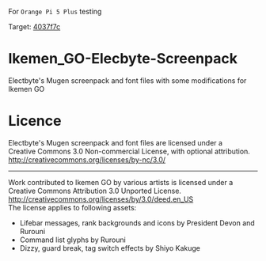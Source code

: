 For `Orange Pi 5 Plus` testing

Target: [4037f7c](https://github.com/ikemen-engine/Ikemen-GO/tree/4037f7c4fef786f52918f7f39a1f6cf496849807)

# Ikemen_GO-Elecbyte-Screenpack
Electbyte's Mugen screenpack and font files with some modifications for Ikemen GO

# Licence
Electbyte's Mugen screenpack and font files are licensed under a  
Creative Commons 3.0 Non-commercial License, with optional attribution.  
http://creativecommons.org/licenses/by-nc/3.0/

----------------------------------------------------------------------------

Work contributed to Ikemen GO by various artists is licensed under a  
Creative Commons Attribution 3.0 Unported License.  
http://creativecommons.org/licenses/by/3.0/deed.en_US  
The license applies to following assets:  
- Lifebar messages, rank backgrounds and icons by President Devon and Rurouni  
- Command list glyphs by Rurouni  
- Dizzy, guard break, tag switch effects by Shiyo Kakuge
